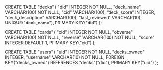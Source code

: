 CREATE TABLE "decks" (
	"did"	INTEGER NOT NULL,
	"deck_name"	VARCHAR(100) NOT NULL,
	"cid"	VARCHAR(100),
	"deck_score"	INTEGER,
	"deck_description"	VARCHAR(100),
	"last_reviewed"	VARCHAR(10),
	UNIQUE("deck_name"),
	PRIMARY KEY("did")
);

CREATE TABLE "cards" (
	"cid"	INTEGER NOT NULL,
	"obverse"	VARCHAR(100) NOT NULL,
	"reverse"	VARCHAR(100) NOT NULL,
	"score"	INTEGER DEFAULT 1,
	PRIMARY KEY("cid")
);

CREATE TABLE "users" (
	"uid"	INTEGER NOT NULL,
	"decks_owned"	INTEGER,
	"username"	VARCHAR(10) NOT NULL,
	FOREIGN KEY("decks_owned") REFERENCES "decks"("did"),
	PRIMARY KEY("uid")
);